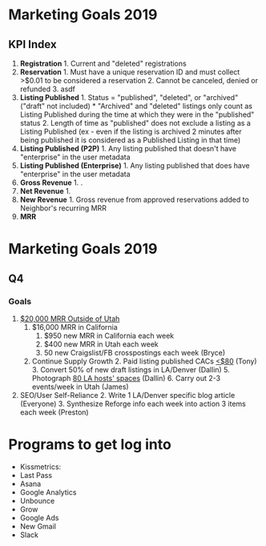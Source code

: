 <!-- TITLE: Marketing -->
<!-- SUBTITLE: -->

# Marketing Goals 2019
## KPI Index
1. **Registration**
				1. 	Current and "deleted" registrations
2. **Reservation**
				1. Must have a unique reservation ID and must collect >$0.01 to be considered a reservation
				2. Cannot be canceled, denied or refunded
						3. asdf
3. **Listing Published**
				1. 	Status = "published", "deleted", or "archived" ("draft" not included)
							* "Archived" and "deleted" listings only count as Listing Published during the time at which they were in the "published" status
				2. Length of time as "published" does not exclude a listing as a Listing Published (ex - even if the listing is archived 2 minutes after being published it is considered as a Published Listing in that time)
3. **Listing Published (P2P)**
				1. Any listing published that doesn't have "enterprise" in the user metadata
4. **Listing Published (Enterprise)**
				1. Any listing published that does have "enterprise" in the user metadata
5. **Gross Revenue**
				1. .
6. **Net Revenue**
				1. 
7. **New Revenue**
				1. Gross revenue from approved reservations added to Neighbor's recurring MRR
8. **MRR**


		
# Marketing Goals 2019
## Q4
### Goals
1. [$20,000 MRR Outside of Utah](https://docs.google.com/spreadsheets/d/1_Ng81vuBuLqMuNmOHqQD3KZ8BQ6c35Bz7B7WxoR7DCg/edit#gid=150015692)
	1. $16,000 MRR in California 
		1. $950 new MRR in California each week
		2. $400 new MRR in Utah each week
		3. 50 new Craigslist/FB crosspostings each week (Bryce)
	1. Continue Supply Growth
		2. Paid listing published CACs [<$80](https://docs.google.com/spreadsheets/d/1_Ng81vuBuLqMuNmOHqQD3KZ8BQ6c35Bz7B7WxoR7DCg/edit#gid=1092385933) (Tony)
		3. Convert 50% of new draft listings in LA/Denver (Dallin)
		5. Photograph [80 LA hosts' spaces](https://docs.google.com/spreadsheets/d/1_Ng81vuBuLqMuNmOHqQD3KZ8BQ6c35Bz7B7WxoR7DCg/edit#gid=666527039) (Dallin)
		6. Carry out 2-3 events/week in Utah (James)
1. SEO/User Self-Reliance
	2. 	Write 1 LA/Denver specific blog article (Everyone)
	3. 	Synthesize Reforge info each week into action 3 items each week (Preston)

# Programs to get log into
* Kissmetrics: 
* Last Pass
* Asana
* Google Analytics
* Unbounce
* Grow
* Google Ads
* New Gmail
* Slack
